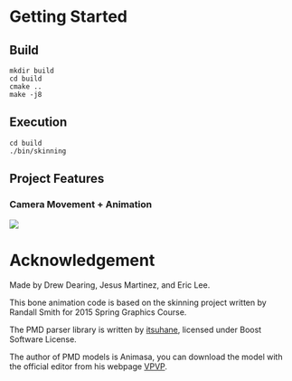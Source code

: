 # Getting Started

## Build
```
mkdir build
cd build
cmake ..
make -j8
```

## Execution
```
cd build
./bin/skinning
```

## Project Features
<a id="cameramovement"></a>
### Camera Movement + Animation
<a href="#cameramovement"><img src="/assets/gifs/animationcamera.gif"/></a>



# Acknowledgement 

Made by Drew Dearing, Jesus Martinez, and Eric Lee.

This bone animation code is based on the skinning project written by
Randall Smith for 2015 Spring Graphics Course.

The PMD parser library is written by
[itsuhane](https://github.com/itsuhane/libmmd), licensed under Boost Software
License.

The author of PMD models is Animasa, you can download the model with the
official editor from his webpage [VPVP](http://www.geocities.jp/higuchuu4/index_e.htm).
